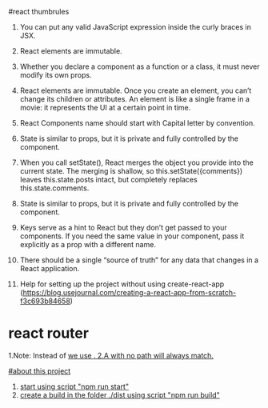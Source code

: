#react thumbrules

1. You can put any valid JavaScript expression inside the curly braces in JSX.
2. React elements are immutable. 
3. Whether you declare a component as a function or a class, it must never modify its own props.  
4. React elements are immutable. Once you create an element, you can’t change its children or attributes. An element is like a single frame in a movie: it represents the UI at a certain point in time.
5. React Components name should start with Capital letter by convention.
6. State is similar to props, but it is private and fully controlled by the component.
7. When you call setState(), React merges the object you provide into the current state. The merging is shallow, so this.setState({comments}) leaves this.state.posts intact, but completely replaces this.state.comments.
8. State is similar to props, but it is private and fully controlled by the component.
9. Keys serve as a hint to React but they don’t get passed to your components. If you need the same value in your component, pass it explicitly as a prop with a different name.
10. There should be a single “source of truth” for any data that changes in a React application. 

1. Help for setting up the project without using create-react-app (https://blog.usejournal.com/creating-a-react-app-from-scratch-f3c693b84658)

# react router
1.Note: Instead of <a href="/"> we use <Link to="/">.
2.A <Route> with no path will always match.

#about this project 
1. start using script "npm run start"
2. create a build in the folder ./dist using script "npm run build"
